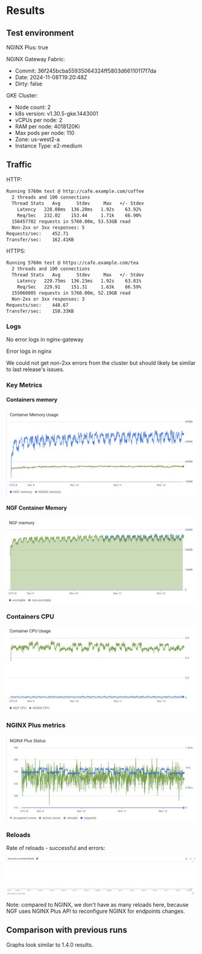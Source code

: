 # Results

## Test environment

NGINX Plus: true

NGINX Gateway Fabric:

- Commit: 36f245bcba55935064324ff5803d66110117f7da
- Date: 2024-11-08T19:20:48Z
- Dirty: false

GKE Cluster:

- Node count: 2
- k8s version: v1.30.5-gke.1443001
- vCPUs per node: 2
- RAM per node: 4018120Ki
- Max pods per node: 110
- Zone: us-west2-a
- Instance Type: e2-medium

## Traffic

HTTP:

```text
Running 5760m test @ http://cafe.example.com/coffee
  2 threads and 100 connections
  Thread Stats   Avg      Stdev     Max   +/- Stdev
    Latency   228.08ms  136.20ms   1.92s    63.92%
    Req/Sec   232.02    153.44     1.71k    66.90%
  156457702 requests in 5760.00m, 53.53GB read
  Non-2xx or 3xx responses: 5
Requests/sec:    452.71
Transfer/sec:    162.41KB
```

HTTPS:

```text
Running 5760m test @ https://cafe.example.com/tea
  2 threads and 100 connections
  Thread Stats   Avg      Stdev     Max   +/- Stdev
    Latency   229.75ms  136.23ms   1.92s    63.81%
    Req/Sec   229.91    151.31     1.63k    66.59%
  155060805 requests in 5760.00m, 52.19GB read
  Non-2xx or 3xx responses: 3
Requests/sec:    448.67
Transfer/sec:    158.33KB
```

### Logs

No error logs in nginx-gateway

Error logs in nginx

We could not get non-2xx errors from the cluster but should likely be similar to last release's issues.


### Key Metrics

#### Containers memory

![plus-memory.png](plus-memory.png)

#### NGF Container Memory

![plus-ngf-memory.png](plus-ngf-memory.png)

### Containers CPU

![plus-cpu.png](plus-cpu.png)

### NGINX Plus metrics

![plus-status.png](plus-status.png)

### Reloads

Rate of reloads - successful and errors:

![plus-reloads.png](plus-reloads.png)

Note: compared to NGINX, we don't have as many reloads here, because NGF uses NGINX Plus API to reconfigure NGINX
for endpoints changes.

## Comparison with previous runs

Graphs look similar to 1.4.0 results.

